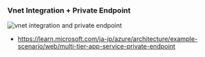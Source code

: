 

### Vnet Integration + Private Endpoint
![vnet integration and private endpoint](https://learn.microsoft.com/ja-jp/azure/architecture/example-scenario/web/media/multi-tier-app-service-private-endpoint.png)
- https://learn.microsoft.com/ja-jp/azure/architecture/example-scenario/web/multi-tier-app-service-private-endpoint



